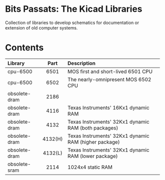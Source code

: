 # Bits Passats: The Kicad Libraries
 Collection of libraries to develop schematics for documentation or extension of old computer systems.

# Contents

| Library       | Part  | Description                                              |
| :------------ | :---: | :------------------------------------------------------- |
| cpu-6500      |  6501 | MOS first and short-lived 6501 CPU                       |
| cpu-6500      |  6502 | The nearly-omnipresent MOS 6502 CPU                      |
| obsolete-dram |  2186 |                                                          |
| obsolete-dram |  4116 | Texas Instruments' 16Kx1 dynamic RAM                     |
| obsolete-dram |  4132 | Texas Instruments' 32Kx1 dynamic RAM (both packages)     |
| obsolete-dram |  4132(H) | Texas Instruments' 32Kx1 dynamic RAM (higher package) |
| obsolete-dram |  4132(L) | Texas Instruments' 32Kx1 dynamic RAM (lower package)  |
| obsolete-sram |  2114 | 1024x4 static RAM                                        |